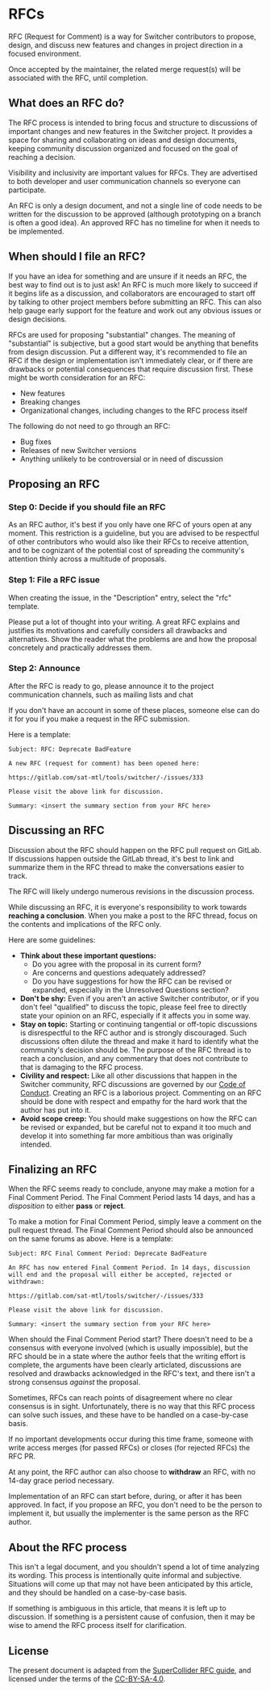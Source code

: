 # RFCs

RFC (Request for Comment) is a way for Switcher contributors to propose, design, and discuss new features and changes in project direction in a focused environment.

Once accepted by the maintainer, the related merge request(s) will be associated with the RFC, until completion.

## What does an RFC do?

The RFC process is intended to bring focus and structure to discussions of important changes and new features in the Switcher project. It provides a space for sharing and collaborating on ideas and design documents, keeping community discussion organized and focused on the goal of reaching a decision.

Visibility and inclusivity are important values for RFCs. They are advertised to both developer and user communication channels so everyone can participate.

An RFC is only a design document, and not a single line of code needs to be written for the discussion to be approved (although prototyping on a branch is often a good idea). An approved RFC has no timeline for when it needs to be implemented.

## When should I file an RFC?

If you have an idea for something and are unsure if it needs an RFC, the best way to find out is to just ask! An RFC is much more likely to succeed if it begins life as a discussion, and collaborators are encouraged to start off by talking to other project members before submitting an RFC. This can also help gauge early support for the feature and work out any obvious issues or design decisions.

RFCs are used for proposing "substantial" changes. The meaning of "substantial" is subjective, but a good start would be anything that benefits from design discussion. Put a different way, it's recommended to file an RFC if the design or implementation isn't immediately clear, or if there are drawbacks or potential consequences that require discussion first. These might be worth consideration for an RFC:

- New features
- Breaking changes
- Organizational changes, including changes to the RFC process itself

The following do not need to go through an RFC:

- Bug fixes
- Releases of new Switcher versions
- Anything unlikely to be controversial or in need of discussion

## Proposing an RFC

### Step 0: Decide if you should file an RFC

As an RFC author, it's best if you only have one RFC of yours open at any moment. This restriction is a guideline, but you are advised to be respectful of other contributors who would also like their RFCs to receive attention, and to be cognizant of the potential cost of spreading the community's attention thinly across a multitude of proposals.

### Step 1: File a RFC issue

When creating the issue, in the "Description" entry, select the "rfc" template.

Please put a lot of thought into your writing. A great RFC explains and justifies its motivations and carefully considers all drawbacks and alternatives. Show the reader what the problems are and how the proposal concretely and practically addresses them.

### Step 2: Announce

After the RFC is ready to go, please announce it to the project communication channels, such as mailing lists and chat

If you don't have an account in some of these places, someone else can do it for you if you make a request in the RFC submission.

Here is a template:

```
Subject: RFC: Deprecate BadFeature

A new RFC (request for comment) has been opened here:

https://gitlab.com/sat-mtl/tools/switcher/-/issues/333

Please visit the above link for discussion.

Summary: <insert the summary section from your RFC here>
```

## Discussing an RFC

Discussion about the RFC should happen on the RFC pull request on GitLab. If discussions happen outside the GitLab thread, it's best to link and summarize them in the RFC thread to make the conversations easier to track.

The RFC will likely undergo numerous revisions in the discussion process.

While discussing an RFC, it is everyone's responsibility to work towards **reaching a conclusion**. When you make a post to the RFC thread, focus on the contents and implications of the RFC only.

Here are some guidelines:

- **Think about these important questions:**
  - Do you agree with the proposal in its current form?
  - Are concerns and questions adequately addressed?
  - Do you have suggestions for how the RFC can be revised or expanded, especially in the Unresolved Questions section?
- **Don't be shy:** Even if you aren't an active Switcher contributor, or if you don't feel "qualified" to discuss the topic, please feel free to directly state your opinion on an RFC, especially if it affects you in some way.
- **Stay on topic:** Starting or continuing tangential or off-topic discussions is disrespectful to the RFC author and is strongly discouraged. Such discussions often dilute the thread and make it hard to identify what the community's decision should be. The purpose of the RFC thread is to reach a conclusion, and any commentary that does not contribute to that is damaging to the RFC process.
- **Civility and respect:** Like all other discussions that happen in the Switcher community, RFC discussions are governed by our [Code of Conduct](./code-of-conduct.md). Creating an RFC is a laborious project. Commenting on an RFC should be done with respect and empathy for the hard work that the author has put into it.
- **Avoid scope creep:** You should make suggestions on how the RFC can be revised or expanded, but be careful not to expand it too much and develop it into something far more ambitious than was originally intended.

## Finalizing an RFC

When the RFC seems ready to conclude, anyone may make a motion for a Final Comment Period. The Final Comment Period lasts 14 days, and has a *disposition* to either **pass** or **reject**.

To make a motion for Final Comment Period, simply leave a comment on the pull request thread. The Final Comment Period should also be announced on the same forums as above. Here is a template:

```
Subject: RFC Final Comment Period: Deprecate BadFeature

An RFC has now entered Final Comment Period. In 14 days, discussion will end and the proposal will either be accepted, rejected or withdrawn:

https://gitlab.com/sat-mtl/tools/switcher/-/issues/333

Please visit the above link for discussion.

Summary: <insert the summary section from your RFC here>
```

When should the Final Comment Period start? There doesn't need to be a consensus with everyone involved (which is usually impossible), but the RFC should be in a state where the author feels that the writing effort is complete, the arguments have been clearly articlated, discussions are resolved and drawbacks acknowledged in the RFC's text, and there isn't a strong consensus *against* the proposal.

Sometimes, RFCs can reach points of disagreement where no clear consensus is in sight. Unfortunately, there is no way that this RFC process can solve such issues, and these have to be handled on a case-by-case basis.

If no important developments occur during this time frame, someone with write access merges (for passed RFCs) or closes (for rejected RFCs) the RFC PR.

At any point, the RFC author can also choose to **withdraw** an RFC, with no 14-day grace period necessary.

Implementation of an RFC can start before, during, or after it has been approved. In fact, if you propose an RFC, you don't need to be the person to implement it, but usually the implementer is the same person as the RFC author.

## About the RFC process

This isn't a legal document, and you shouldn't spend a lot of time analyzing its wording. This process is intentionally quite informal and subjective. Situations will come up that may not have been anticipated by this article, and they should be handled on a case-by-case basis.

If something is ambiguous in this article, that means it is left up to discussion. If something is a persistent cause of confusion, then it may be wise to amend the RFC process itself for clarification.

## License

The present document is adapted from the [SuperCollider RFC guide](https://github.com/supercollider/rfcs), and licensed under the terms of the [CC-BY-SA-4.0](https://creativecommons.org/licenses/by-sa/4.0/legalcode).
